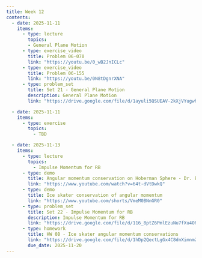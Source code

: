 ```yaml
---
title: Week 12
contents:
  - date: 2025-11-11
    items:
      - type: lecture
        topics:
        - General Plane Motion
      - type: exercise_video
        title: Problem 06-070
        link: "https://youtu.be/0_wB2JnICLc"
      - type: exercise_video
        title: Problem 06-155
        link: "https://youtu.be/0N8tDgnrXNA"
      - type: problem_set
        title: Set 21 - General Plane Motion
        description: General Plane Motion
        link: "https://drive.google.com/file/d/1ayuli5QSUEAV-2kXjVYugwh5gOjm66tS/view?usp=drivesdk"

  - date: 2025-11-11
    items:
      - type: exercise
        topics:
          - TBD

  - date: 2025-11-13
    items:
      - type: lecture
        topics:
          - Impulse Momentum for RB
      - type: demo
        title: Angular momentum conservation on Hoberman Sphere - Dr. Boyd F. Edwards
        link: "https://www.youtube.com/watch?v=64t-dVtDwkQ"
      - type: demo
        title: Ice skater conservation of angular momentum
        link: "https://www.youtube.com/shorts/VmeM0BNnGR0"
      - type: problem_set
        title: Set 22 - Impulse Momentum for RB
        description: Impulse Momentum for RB
        link: "https://drive.google.com/file/d/116_8ptZ6PmlEzuNu7fXu4ORFZznopqk4/view?usp=drivesdk"
      - type: homework
        title: HW 08 - Ice skater angular momentum conservations
        link: "https://drive.google.com/file/d/1hDp2QectLgGx4C8dnXimnmZgZOdFH771/view?usp=sharing"
        due_date: 2025-11-20
---
```

